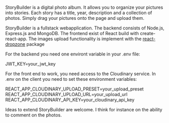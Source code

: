 StoryBuilder is a digital photo album. It allows you to organize your pictures into stories. Each story has a title, year, description and a collection of photos. Simply drag your pictures onto the page and upload them.

StoryBuilder is a fullstack webapplication. The backend consists of Node.js, Express.js and MongoDB.
The frontend exist of React build with create-react-app. The images upload functionality is implement with the [react-dropzone](https://react-dropzone.js.org/) package

For the backend you need one environt variable in your .env file:

JWT_KEY=your_jwt_key

For the front end to work, you need access to the Cloudinary service. In .env on the client you need to set these environment variables:

REACT_APP_CLOUDINARY_UPLOAD_PRESET=your_upload_preset
REACT_APP_CLOUDINARY_UPLOAD_URL=your_upload_url
REACT_APP_CLOUDINARY_API_KEY=your_cloudinary_api_key

Ideas to extend StoryBuilder are welcome. I think for instance on the ability to comment on the photos.
